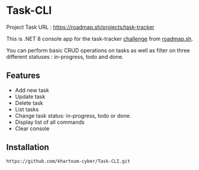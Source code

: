 # Task-CLI

Project Task URL : https://roadmap.sh/projects/task-tracker

This is .NET 8 console app for the task-tracker [challenge](https://roadmap.sh/projects/task-tracker) from [roadmap.sh](https://roadmap.sh/).

You can perform basic CRUD operations on tasks as well as filter on three different statuses : in-progress, todo and done.

## Features

+ Add new task
+ Update task
+ Delete task
+ List tasks
+ Change task status: in-progress, todo or done.
+ Display list of all commands
+ Clear console

## Installation
```
https://github.com/khartoum-cyber/Task-CLI.git
```
